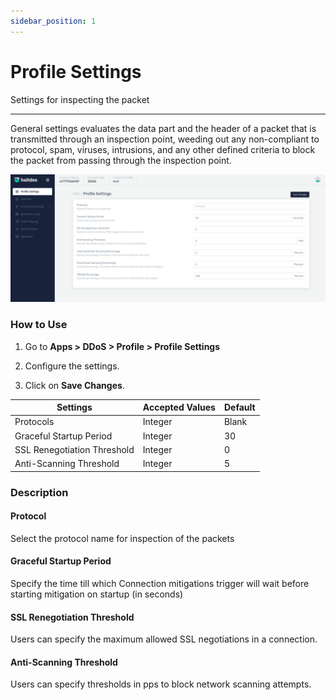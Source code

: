```yaml
---
sidebar_position: 1
---
```


# Profile Settings

Settings for inspecting the packet

---

General settings evaluates the data part and the header of a packet that is transmitted through an inspection point, weeding out any non-compliant to protocol, spam, viruses, intrusions, and any other defined criteria to block the packet from passing through the inspection point.

![general_setting](\img\ddos\v7\docs\setting.png)

### How to Use

1. Go to **Apps > DDoS > Profile > Profile Settings**

2. Configure the settings.

3. Click on **Save Changes**.

| Settings                    | Accepted Values | Default |
|-----------------------------|-----------------|---------|
| Protocols                   | Integer         | Blank   |
| Graceful Startup Period     | Integer         | 30      |
| SSL Renegotiation Threshold | Integer         | 0       |
| Anti-Scanning Threshold     | Integer         | 5       |

### Description

#### Protocol

Select the protocol name for inspection of the packets

#### Graceful Startup Period

Specify the time till which Connection mitigations trigger will wait before starting mitigation on startup (in seconds)

#### SSL Renegotiation Threshold

Users can specify the maximum allowed SSL negotiations in a connection.

#### Anti-Scanning Threshold

Users can specify thresholds in pps to block network scanning attempts.